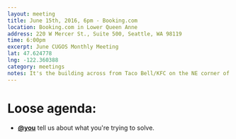 ```yaml
---
layout: meeting
title: June 15th, 2016, 6pm - Booking.com
location: Booking.com in Lower Queen Anne
address: 220 W Mercer St., Suite 500, Seattle, WA 98119
time: 6:00pm
excerpt: June CUGOS Monthly Meeting
lat: 47.624778
lng: -122.360388
category: meetings
notes: It's the building across from Taco Bell/KFC on the NE corner of 3rd Ave W and W Mercer. Look for [Ryan Small](https://github.com/foundatron). 
---
```


Loose agenda:
=============
- **[@you](http://cugos.org/people/)** tell us about what you're trying to solve.
